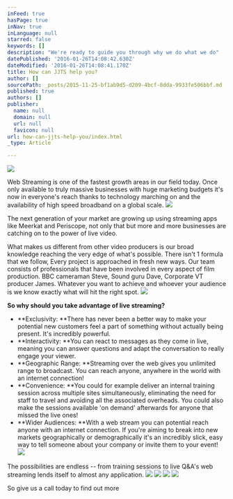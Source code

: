 ```yaml
---
inFeed: true
hasPage: true
inNav: true
inLanguage: null
starred: false
keywords: []
description: "We're ready to guide you through why we do what we do"
datePublished: '2016-01-26T14:08:42.630Z'
dateModified: '2016-01-26T14:08:41.170Z'
title: How can JJTS help you?
author: []
sourcePath: _posts/2015-11-25-bf1ab9d5-d209-4bcf-8dda-9933fe506bbf.md
published: true
authors: []
publisher:
  name: null
  domain: null
  url: null
  favicon: null
url: how-can-jjts-help-you/index.html
_type: Article

---
```

![](https://the-grid-user-content.s3-us-west-2.amazonaws.com/9a0e4c58-6d93-44d4-819c-c1602f0dd5b4.png)

Web Streaming is one of the fastest growth areas in our field today. Once only available to truly massive businesses with huge marketing budgets it's now in everyone's reach thanks to technology marching on and the availability of high speed broadband on a global scale.
![](https://the-grid-user-content.s3-us-west-2.amazonaws.com/986730b6-2df5-4c6c-83bb-6d22ea912dee.jpg)

The next generation of your market are growing up using streaming apps like Meerkat and Periscope, not only that but more and more businesses are catching on to the power of live video.

What makes us different from other video producers is our broad knowledge reaching the very edge of what's possible. There isn't 1 formula that we follow, Every project is approached in fresh new ways. Our team consists of professionals that have been involved in every aspect of film production. BBC cameraman Steve, Sound guru Dave, Corporate VT producer James. Whatever you want to achieve and whoever your audience is we know exactly what will hit the right spot.
![](https://the-grid-user-content.s3-us-west-2.amazonaws.com/191febae-78a4-4870-86b0-15dabf93f80d.jpg)

**So why should you take advantage of live streaming?**

* **Exclusivity:  **There has never been a better way to make your potential new customers feel a part of something without actually being present. It's incredibly powerful.
* **Interactivity:  **You can react to messages as they come in live, meaning you can answer questions and adapt the conversation to really engage your viewer.
* **Geographic Range:  **Streaming over the web gives you unlimited range to broadcast. You can reach anyone, anywhere in the world with an internet connection!
* **Convenience:  **You could for example deliver an internal training session across multiple sites simultaneously, eliminating the need for staff to travel and avoiding all the associated overheads. You could also make the sessions available 'on demand' afterwards for anyone that missed the live ones!
* **Wider Audiences:  **With a web stream you can potential reach anyone with an internet connection. If you're aiming to break into new markets geographically or demographically it's an incredibly slick, easy way to tell someone about your company or invite them to your event!
![](https://the-grid-user-content.s3-us-west-2.amazonaws.com/fa94c063-51e2-4b89-88d5-61f91b1f4b28.jpg)

The possibilities are endless -- from training sessions to live Q&A's web streaming lends itself to almost any application.
![](https://s3-us-west-2.amazonaws.com/the-grid-img/p/1ec47e99da35716912b9b9007322e4869295caf5.jpg)
![](https://s3-us-west-2.amazonaws.com/the-grid-img/p/595af12803b74b0a0bfcf37e6213d579a01f0fbf.jpg)
![](https://s3-us-west-2.amazonaws.com/the-grid-img/p/048c388198744441ea452557dc11c6145d2f585b.jpg)
![](https://the-grid-user-content.s3-us-west-2.amazonaws.com/6782593d-6560-4fc8-87f8-889c0a500b4d.jpg)

So give us a call today to find out more